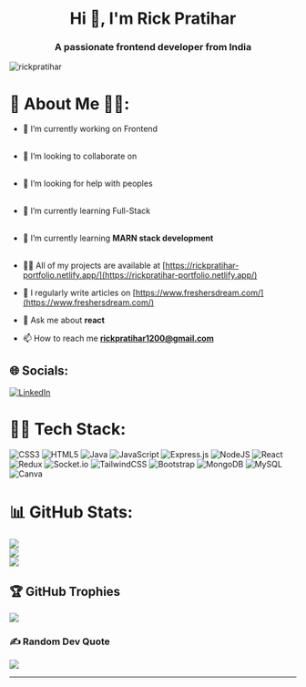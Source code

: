 <h1 align="center">Hi 👋, I'm Rick Pratihar</h1>
<h3 align="center">A passionate frontend developer from India</h3>
<p align="left"> <img src="https://komarev.com/ghpvc/?username=rickpratihar&label=Profile%20views&color=0e75b6&style=flat" alt="rickpratihar" /> </p>

# 💫 About Me 👨‍💼:

- 🔭 I’m currently working on Frontend <br><br>
- 👯 I’m looking to collaborate on<br><br>
- 🤝 I’m looking for help with peoples<br><br>
- 🌱 I’m currently learning Full-Stack<br><br>
- 🌱 I’m currently learning **MARN stack development**<br><br>
- 👨‍💻 All of my projects are available at [https://rickpratihar-portfolio.netlify.app/](https://rickpratihar-portfolio.netlify.app/)<br>

- 📝 I regularly write articles on [https://www.freshersdream.com/](https://www.freshersdream.com/)<br>

- 💬 Ask me about **react**<br>

- 📫 How to reach me **rickpratihar1200@gmail.com**<br>

## 🌐 Socials:
[![LinkedIn](https://img.shields.io/badge/LinkedIn-%230077B5.svg?logo=linkedin&logoColor=white)](https://www.linkedin.com/in/rick-pratihar-881771212/)


# 👨‍💻 Tech Stack:
![CSS3](https://img.shields.io/badge/css3-%231572B6.svg?style=for-the-badge&logo=css3&logoColor=white)
![HTML5](https://img.shields.io/badge/html5-%23E34F26.svg?style=for-the-badge&logo=html5&logoColor=white)
![Java](https://img.shields.io/badge/java-%23ED8B00.svg?style=for-the-badge&logo=java&logoColor=white)
![JavaScript](https://img.shields.io/badge/javascript-%23323330.svg?style=for-the-badge&logo=javascript&logoColor=%23F7DF1E)
![Express.js](https://img.shields.io/badge/express.js-%23404d59.svg?style=for-the-badge&logo=express&logoColor=%2361DAFB)
![NodeJS](https://img.shields.io/badge/node.js-6DA55F?style=for-the-badge&logo=node.js&logoColor=white)
![React](https://img.shields.io/badge/react-%2320232a.svg?style=for-the-badge&logo=react&logoColor=%2361DAFB)
![Redux](https://img.shields.io/badge/redux-%2320232a.svg?style=for-the-badge&logo=redux&logoColor=%2361DAFB)
![Socket.io](https://img.shields.io/badge/Socket.io-black?style=for-the-badge&logo=socket.io&badgeColor=010101)
![TailwindCSS](https://img.shields.io/badge/tailwindcss-%2338B2AC.svg?style=for-the-badge&logo=tailwind-css&logoColor=white)
![Bootstrap](https://img.shields.io/badge/bootstrap-%2320232a.svg?style=for-the-badge&logo=bootstrap&logoColor=%2361DAFB)
![MongoDB](https://img.shields.io/badge/MongoDB-%234ea94b.svg?style=for-the-badge&logo=mongodb&logoColor=white)
![MySQL](https://img.shields.io/badge/mysql-%2300f.svg?style=for-the-badge&logo=mysql&logoColor=white) 
![Canva](https://img.shields.io/badge/Canva-%2300C4CC.svg?style=for-the-badge&logo=Canva&logoColor=white)

# 📊 GitHub Stats:
![](https://github-readme-stats.vercel.app/api?username=RickPratihar&theme=radical&hide_border=false&include_all_commits=false&count_private=false)<br/>
![](https://github-readme-streak-stats.herokuapp.com/?user=RickPratihar&theme=radical&hide_border=false)<br/>
![](https://github-readme-stats.vercel.app/api/top-langs/?username=RickPratihar&theme=radical&hide_border=false&include_all_commits=false&count_private=false&layout=compact)

## 🏆 GitHub Trophies
![](https://github-profile-trophy.vercel.app/?username=RickPratihar&theme=radical&no-frame=true&no-bg=true&margin-w=4)

### ✍️ Random Dev Quote
![](https://quotes-github-readme.vercel.app/api?type=horizontal&theme=radical)

---

